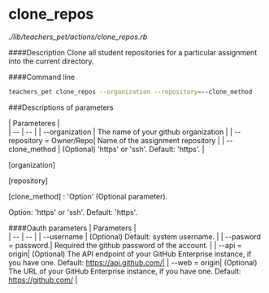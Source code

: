 # clone_repos

*./lib/teachers_pet/actions/clone_repos.rb*

####Description
Clone all student repositories for a particular assignment into the current directory.

####Command line
```bash
teachers_pet clone_repos --organization --repository=--clone_method
```
###Descriptions of parameters

| Parameteres |  
| -- | -- |
| --organization   | The name of your github organization |
| --repository = Owner/Repo| Name of the assignment repository |
|  --clone_method | (Optional) 'https' or 'ssh'. Default: 'https'.  |

[organization]

[repository]

[clone_method] : 'Option' (Optional parameter).

Option: 'https' or 'ssh'. Default: 'https'.

####Oauth parameters
| Parameters |  
| -- | -- |
| --username | (Optional) Default: system username. |
| --pasword = password.| Required the github password of the account. |
| --api = origin| (Optional) The API endpoint of your GitHub Enterprise instance, if you have one. Default: https://api.github.com/|
| --web = origin| (Optional) The URL of your GitHub Enterprise instance, if you have one. Default: https://github.com/ |


